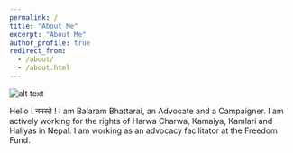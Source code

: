 ```yaml
---
permalink: /
title: "About Me"
excerpt: "About Me"
author_profile: true
redirect_from: 
  - /about/
  - /about.html
---
```


![alt text](https://github.com/brbhattarai/portfolio/blob/main/images/aboutBRB.jpg?raw=true)


Hello ! नमस्ते ! I am Balaram Bhattarai, an Advocate and a Campaigner. I am actively working for the rights of Harwa Charwa, Kamaiya, Kamlari and Haliyas in Nepal. I am working as an advocacy facilitator at the Freedom Fund.




